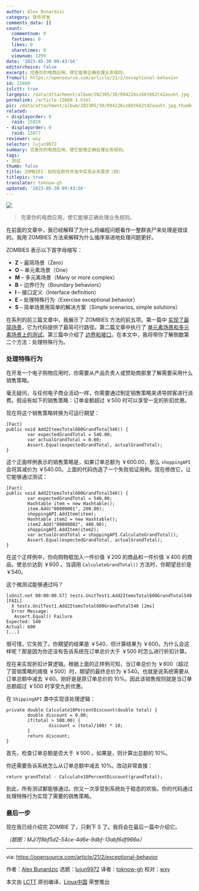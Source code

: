 ```yaml
---
author: Alex Bunardzic
category: 软件开发
comments_data: []
count:
  commentnum: 0
  favtimes: 0
  likes: 0
  sharetimes: 0
  viewnum: 1299
date: '2023-05-30 09:43:56'
editorchoice: false
excerpt: 完善你的电商应用，使它能够正确处理业务规则。
fromurl: https://opensource.com/article/21/2/exceptional-behavior
id: 15860
islctt: true
largepic: /data/attachment/album/202305/30/094226xz66t662t42auuht.jpg
permalink: /article-15860-1.html
pic: /data/attachment/album/202305/30/094226xz66t662t42auuht.jpg.thumb.jpg
related:
- displayorder: 0
  raid: 15859
- displayorder: 0
  raid: 15877
reviewer: wxy
selector: lujun9972
summary: 完善你的电商应用，使它能够正确处理业务规则。
tags:
- 测试
thumb: false
title: ZOMBIES：如何在软件开发中实现业务需求（四）
titlepic: true
translator: toknow-gh
updated: '2023-05-30 09:43:56'
---
```


![](/data/attachment/album/202305/30/094226xz66t662t42auuht.jpg)



> 
> 完善你的电商应用，使它能够正确处理业务规则。
> 
> 
> 


在前面的文章中，我已经解释了为什么将编程问题看作一整群丧尸来处理是错误的。我用 ZOMBIES 方法来解释为什么循序渐进地处理问题更好。


ZOMBIES 表示以下首字母缩写：


* **Z** – 最简场景（Zero）
* **O** – 单元素场景（One）
* **M** – 多元素场景（Many or more complex）
* **B** – 边界行为（Boundary behaviors）
* **I** – 接口定义（Interface definition）
* **E** – 处理特殊行为（Exercise exceptional behavior）
* **S** – 简单场景用简单的解决方案（Simple scenarios, simple solutions）


在系列的前三篇文章中，我展示了 ZOMBIES 方法的前五项。第一篇中 [实现了最简场景](/article-15808-1.html)，它为代码提供了最简可行路径。第二篇文章中执行了 [单元素场景和多元素场景上的测试](/article-15817-1.html)。第三篇中介绍了 [边界和接口](/article-15859-1.html)。在本文中，我将带你了解倒数第二个方法：处理特殊行为。


### 处理特殊行为


在开发一个电子购物应用时，你需要从产品负责人或赞助商那里了解需要采用什么销售策略。


毫无疑问，与任何电子商业活动一样，你需要通过制定销售策略来诱导顾客进行消费。假设有如下的销售策略：订单金额超过 ￥500 时可以享受一定的折扣优惠。


现在将这个销售策略转换为可运行期望：



```
[Fact]
public void Add2ItemsTotal600GrandTotal540() {
        var expectedGrandTotal = 540.00;
        var actualGrandTotal = 0.00;
        Assert.Equal(expectedGrandTotal, actualGrandTotal);
}

```

这个正面样例表示的销售策略是，如果订单总额为 ￥600.00，那么 `shoppingAPI` 会将其减价为 ￥540.00。上面的代码伪造了一个失败验证用例。现在修改它，让它能够通过测试：



```
[Fact]
public void Add2ItemsTotal600GrandTotal540() {
        var expectedGrandTotal = 540.00;
        Hashtable item = new Hashtable();
        item.Add("00000001", 200.00);
        shoppingAPI.AddItem(item);
        Hashtable item2 = new Hashtable();
        item2.Add("00000002", 400.00);
        shoppingAPI.AddItem(item2);
        var actualGrandTotal = shoppingAPI.CalculateGrandTotal();
        Assert.Equal(expectedGrandTotal, actualGrandTotal);
}

```

在这个正样例中，你向购物框加入一件价值 ￥200 的商品和一件价值 ￥400 的商品，使总价达到 ￥600 。当调用 `CalculateGrandTotal()` 方法时，你期望总价是 ￥540。


这个微测试能够通过吗？



```
[xUnit.net 00:00:00.57] tests.UnitTest1.Add2ItemsTotal600GrandTotal540 [FAIL]
  X tests.UnitTest1.Add2ItemsTotal600GrandTotal540 [2ms]
  Error Message:
   Assert.Equal() Failure
Expected: 540
Actual: 600
[...]

```

很可惜，它失败了。你期望的结果是 ￥540，但计算结果为 ￥600。为什么会这样呢？那是因为你还没有告诉系统在订单总价大于 ￥500 时怎么进行折扣计算。


现在来实现折扣计算逻辑。根据上面的正样例可知，当订单总价为 ￥600（超过了营销策略的阈值 ￥500）时，期望的最终总价为 ￥540。也就是说系统需要从订单总额中减去 ￥60。刚好是是原订单总价的 10%。因此该销售规则就是当订单总额超过 ￥500 时享受九折优惠。


在 `ShippingAPI` 类中实现该处理逻辑：



```
private double Calculate10PercentDiscount(double total) {
        double discount = 0.00;
        if(total > 500.00) {
                discount = (total/100) * 10;
        }
        return discount;
}

```

首先，检查订单总额是否大于 ￥500 。如果是，则计算出总额的 10%。


你还需要告诉系统怎么从订单总额中减去 10%。改动非常直接：



```
return grandTotal - Calculate10PercentDiscount(grandTotal);

```

到此，所有测试都能够通过。你又一次享受到系统处于稳态的欢愉。你的代码通过处理特殊行为实现了需要的销售策略。


### 最后一步


现在我已经介绍完 ZOMBIE 了，只剩下 S 了。我将会在最后一篇中介绍它。


*（题图：MJ/7f8bf5d2-54ce-4d6e-9dbf-13abf6df966a）*




---


via: <https://opensource.com/article/21/2/exceptional-behavior>


作者：[Alex Bunardzic](https://opensource.com/users/alex-bunardzic) 选题：[lujun9972](https://github.com/lujun9972) 译者：[toknow-gh](https://github.com/toknow-gh) 校对：[wxy](https://github.com/wxy)


本文由 [LCTT](https://github.com/LCTT/TranslateProject) 原创编译，[Linux中国](https://linux.cn/) 荣誉推出